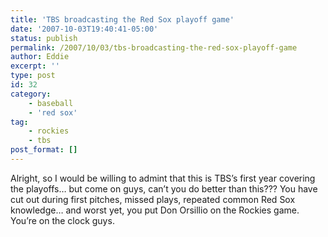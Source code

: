 ```yaml
---
title: 'TBS broadcasting the Red Sox playoff game'
date: '2007-10-03T19:40:41-05:00'
status: publish
permalink: /2007/10/03/tbs-broadcasting-the-red-sox-playoff-game
author: Eddie
excerpt: ''
type: post
id: 32
category:
    - baseball
    - 'red sox'
tag:
    - rockies
    - tbs
post_format: []
---
```

Alright, so I would be willing to admint that this is TBS’s first year covering the playoffs… but come on guys, can’t you do better than this??? You have cut out during first pitches, missed plays, repeated common Red Sox knowledge… and worst yet, you put Don Orsillio on the Rockies game. You’re on the clock guys.